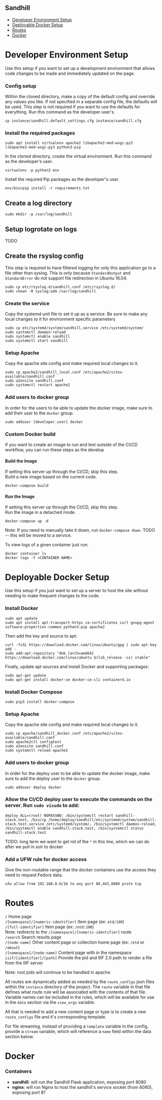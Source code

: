 Sandhill
---------------

* [Developer Environment Setup](#developer-environment-setup)
* [Deployable Docker Setup](#deployable-docker-setup)
* [Routes](#routes)
* [Docker](#docker)


Developer Environment Setup
===============
Use this setup if you want to set up a development environment that allows 
code changes to be made and immediately updated on the page. 

### Config setup  
Within the cloned directory, make a copy of the default config and override any values you like. 
If not specified in a separate config file, the defaults will be used. This step is not required if you 
want to use the defaults for everything. Run this command as the developer user's.  

```
cp instance/sandhill.default_settings.cfg instance/sandhill.cfg
```

### Install the required packages  
```
sudo apt install virtualenv apache2 libapache2-mod-wsgi-py3 libapache2-mod-wsgi-py3 python3-pip
```

In the cloned directory, create the virtual environment. Run this command as the developer's user. 
```
virtualenv -p python3 env
```

Install the required Pip packages as the developer's user.  
```
env/bin/pip install -r requirements.txt
```

## Create a log directory
```
sudo mkdir -p /var/log/sandhill
```

## Setup logrotate on logs
TODO

## Create the rsyslog config
This step is required to have filtered logging for only this application go to 
a file other than syslog. This is only because `StandardOutput` and `StandardError` 
do not support file redirection in Ubuntu 16.04.

```
sudo cp etc/rsyslog.d/sandhill.conf /etc/rsyslog.d/
sudo chown -R syslog:adm /var/log/sandhill
```

### Create the service
Copy the systemd unit file to set it up as a service. Be sure to make any local changes to 
it for environment specific parameters
```
sudo cp etc/systemd/system/sandhill.service /etc/systemd/system/
sudo systemctl daemon-reload
sudo systemctl enable sandhill
sudo systemctl start sandhill
```

### Setup Apache
Copy the apache site config and make required local changes to it.  
```
sudo cp apache2/sandhill_local.conf /etc/apache2/sites-available/sandhill.conf
sudo a2ensite sandhill.conf
sudo systemctl restart apache2
```

### Add users to docker group
In order for the users to be able to update the docker image, make sure to add their user 
to the `docker` group.
```
sudo adduser [developer_user] docker
```

### Custom Docker build
If you want to create an image to run and test outside of the CI/CD workflow, 
you can run these steps as the develop

#### Build the Image
If setting this server up through the CI/CD, skip this step.  
Build a new image based on the current code.  
```
docker-compose build
```

#### Run the Image
If setting this server up through the CI/CD, skip this step.  
Run the image in a detached mode.
```
docker-compose up -d
```

Note: If you need to manually take it down, run `docker-compose down`. TODO -- this will be moved to a service. 

To view logs of a given container just run:
```
docker container ls
docker logs -f <CONTAINER NAME>
```


Deployable Docker Setup
===============
Use this setup if you just want to set up a server to host the site without needing to make 
frequent changes to the code. 

### Install Docker
```
sudo apt update
sudo apt install apt-transport-https ca-certificates curl gnupg-agent software-properties-common python3-pip apache2
```

Then add the key and source to apt:  
```
curl -fsSL https://download.docker.com/linux/ubuntu/gpg | sudo apt-key add -
sudo add-apt-repository "deb [arch=amd64] https://download.docker.com/linux/ubuntu $(lsb_release -cs) stable"
```

Finally, update apt sources and install Docker and supporting packages:  
```
sudo apt-get update
sudo apt-get install docker-ce docker-ce-cli containerd.io
```

### Install Docker Compose
```
sudo pip3 install docker-compose
```

### Setup Apache
Copy the apache site config and make required local changes to it.  
```
sudo cp apache/sandhill_docker.conf /etc/apache2/sites-available/sandhill.conf
sudo apache2ctl configtest
sudo a2ensite sandhill.conf
sudo systemctl reload apache2
```

### Add users to docker group
In order for the deploy user to be able to update the docker image, make sure to add the deploy user 
to the `docker` group.
```
sudo adduser deploy docker
```

### Allow the CI/CD deploy user to execute the commands on the server. Run `sudo visudo` to add:  
```
deploy ALL=(root) NOPASSWD: /bin/systemctl restart sandhill-stack.test, /bin/cp /home/deploy/sandhill/etc/systemd/system/sandhill-stack.test.service /etc/systemd/system/, /bin/systemctl daemon-reload, /bin/systemctl enable sandhill-stack.test, /bin/systemctl status sandhill-stack.test
```
TODO: long term we want to get rid of the `*` in this line, which we can do after we pull in solr to docker

### Add a UFW rule for docker access
Give the non-routable range that the docker containers use the access they need to request Fedora data.  
```
ufw allow from 192.168.0.0/16 to any port 80,443,8080 proto tcp
```

Routes
===============

`/` Home page  
`/[namespace]/[numeric-identifier]` Item page (ex: `etd/100`)  
`/[full-identifier]` Item page (ex: `/etd:100`)  
    Note: redirects to the `/[namespace]/[numeric-identifier]` route  
`/search` Search results page  
`/[node-name]` Other content page or collection home page (ex: `/etd` or `/about`)  
`/[namespace]/[node-name]` Content page with in the namespace  
`iiif/[identifier]/[path]` Provide the pid and IIIF 2.0 path to render a file from the IIIF server  

Note: root pids will continue to be handled in apache

All routes are dynamically added as needed by the `route_configs` 
json files within the `instance` directory of the project. The `route` variable 
in that file defines what route rule will be associated with the contents 
of that file. Variable names can be included in the rules, which will be 
available for use in the `data` section via the `view_args` variable.  

All that is needed to add a new content page or type is to create a new 
`route_configs` file and it's corresponding template.

For file streaming, instead of providing a `template` variable in the config, 
provide a `stream` variable, which will reference a `name` field within the 
data section below.

Docker
===============

### Containers  
* **sandhill**: will run the Sandhill Flask application, exposing port 8080
* **nginx**: will run Nginx to host the sandhill's service socket (from 8080), exposing port 81
